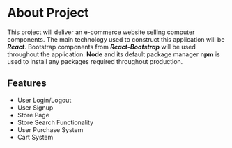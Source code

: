 # About Project
This project will deliver an e-commerce website selling computer components. The main technology used to construct this application will be *__React__*. Bootstrap components from *__React-Bootstrap__* will be used throughout the application. **Node** and its default package manager **npm** is used to install any packages required throughout production.
## Features
* User Login/Logout
* User Signup
* Store Page
* Store Search Functionality
* User Purchase System
* Cart System
